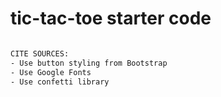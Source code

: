 # tic-tac-toe starter code


``` BASH

CITE SOURCES:
- Use button styling from Bootstrap
- Use Google Fonts
- Use confetti library


```